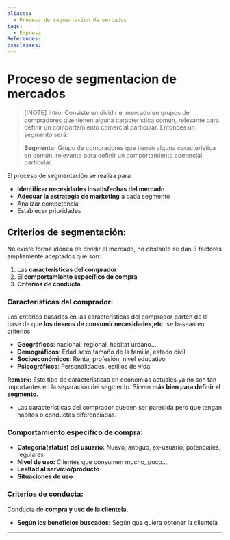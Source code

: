```yaml
---
aliases:
  - Proceso de segmentacion de mercados
tags:
  - Empresa
References: 
cssclasses:
---
```

# Proceso de segmentacion de mercados

> [!NOTE] Intro: 
> Consiste en dividir el mercado en grupos de compradores que tienen alguna característica común, relevante para definir un comportamiento comercial particular. Entonces un segmento será: 
> 
> **Segmento:** Grupo de compradores que tienen alguna característica en común, relevante para definir un comportamiento comercial particular.

 El proceso de segmentación se realiza para: 
+ **Identificar necesidades insatisfechas del mercado** 
+ **Adecuar la estrategia de marketing** a cada segmento 
+ Analizar competencia 
+ Establecer prioridades

## Criterios de segmentación: 
No existe forma idónea de dividir el mercado, no obstante se dan 3 factores ampliamente aceptados que son: 
1. Las **características del comprador**
2. El **comportamiento específico de compra**
3. **Criterios de conducta**
### Características del comprador:
Los criterios basados en las características del comprador parten de la base de que **los deseos de consumir necesidades,etc.** se basean en criterios: 
+ **Geográficos**: nacional, regional, habitat urbano…
+ **Demográficos**: Edad,sexo,tamaño de la familia, estado civil
+ **Socioeconómicos**: Renta, profesión, nivel educativo
+ **Psicográficos**: Personalidades, estilios de vida. 

**Remark:**
Este tipo de características en economías actuales ya no son tan importantes en la separación del segmento. Sirven **más bien para definir el segmento**. 
+ Las características del comprador pueden ser parecida pero que tengan hábitos o conductas diferenciadas. 

### Comportamiento específico de compra: 
+ **Categoría(status) del usuario:** Nuevo, antiguo, ex-usuario, potenciales, regulares
+ **Nivel de uso:** Clientes que consumen mucho, poco…
+ **Lealtad al servicio/producto**
+ **Situaciones de uso**
### Criterios de conducta: 
Conducta de **compra y uso de la clientela.** 
+ **Según los beneficios buscados:** Según que quiera obtener la clientela

***